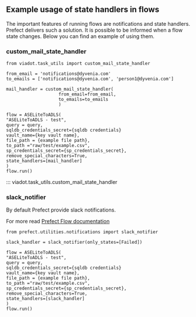 ## Example usage of state handlers in flows

The important features of running flows are notifications and state handlers.
Prefect delivers such a solution. It is possible to be informed when a flow state changes.
Below you can find an example of using them.

### custom_mail_state_handler

```
from viadot.task_utils import custom_mail_state_handler

from_email = 'notifications@dyvenia.com'
to_emails = ['notifications@dyvenia.com', 'person1@dyvenia.com']

mail_handler = custom_mail_state_handler(
                    from_email=from_email,
                    to_emails=to_emails 
                    )

flow = ASELiteToADLS(
"ASELiteToADLS - test",
query = query,
sqldb_credentials_secret={sqldb credentials}
vault_name={key vault name},
file_path = {example file path},
to_path ="raw/test/example.csv",
sp_credentials_secret={sp_credentials_secret},
remove_special_characters=True,
state_handlers=[mail_handler]
)
flow.run()

```


::: viadot.task_utils.custom_mail_state_handler


### slack_notifier 

By default Prefect provide slack notifications.

For more read [Prefect Flow documentation](https://docs.prefect.io/core/advanced_tutorials/slack-notifications.html)

```
from prefect.utilities.notifications import slack_notifier

slack_handler = slack_notifier(only_states=[Failed])

flow = ASELiteToADLS(
"ASELiteToADLS - test",
query = query,
sqldb_credentials_secret={sqldb credentials}
vault_name={key vault name},
file_path = {example file path},
to_path ="raw/test/example.csv",
sp_credentials_secret={sp_credentials_secret},
remove_special_characters=True,
state_handlers=[slack_handler]
)
flow.run()

```